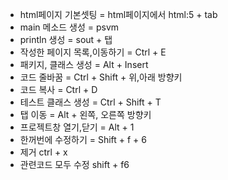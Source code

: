 * html페이지 기본셋팅 = html페이지에서 html:5 + tab
* main 메소드 생성 = psvm
* println 생성 = sout + 탭   
* 작성한 페이지 목록,이동하기 = Ctrl + E
* 패키지, 클래스 생성 = Alt + Insert
* 코드 줄바꿈 = Ctrl + Shift + 위,아래 방향키
* 코드 복사 = Ctrl + D
* 테스트 클래스 생성 = Ctrl + Shift + T
* 탭 이동 = Alt + 왼쪽, 오른쪽 방향키
* 프로젝트창 열기,닫기 = Alt + 1
* 한꺼번에 수정하기 = Shift + f + 6
* 제거 ctrl + x
* 관련코드 모두 수정 shift + f6
